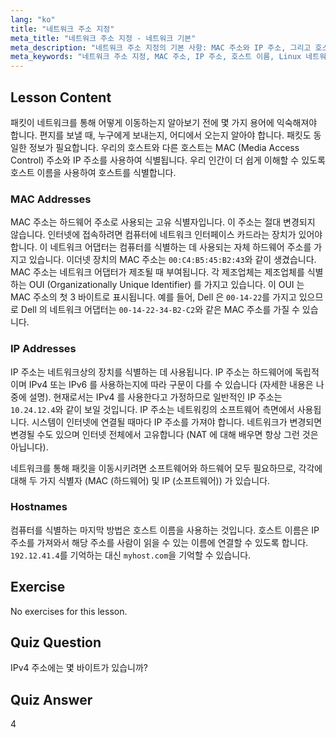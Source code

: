 ```yaml
---
lang: "ko"
title: "네트워크 주소 지정"
meta_title: "네트워크 주소 지정 - 네트워크 기본"
meta_description: "네트워크 주소 지정의 기본 사항: MAC 주소와 IP 주소, 그리고 호스트 이름을 배웁니다. 장치가 네트워크에서 어떻게 통신하는지 이해합니다. Linux 네트워킹 여정을 시작하세요!"
meta_keywords: "네트워크 주소 지정, MAC 주소, IP 주소, 호스트 이름, Linux 네트워킹, 초보자, 튜토리얼, 가이드"
---
```


## Lesson Content

패킷이 네트워크를 통해 어떻게 이동하는지 알아보기 전에 몇 가지 용어에 익숙해져야 합니다. 편지를 보낼 때, 누구에게 보내는지, 어디에서 오는지 알아야 합니다. 패킷도 동일한 정보가 필요합니다. 우리의 호스트와 다른 호스트는 MAC (Media Access Control) 주소와 IP 주소를 사용하여 식별됩니다. 우리 인간이 더 쉽게 이해할 수 있도록 호스트 이름을 사용하여 호스트를 식별합니다.

### MAC Addresses

MAC 주소는 하드웨어 주소로 사용되는 고유 식별자입니다. 이 주소는 절대 변경되지 않습니다. 인터넷에 접속하려면 컴퓨터에 네트워크 인터페이스 카드라는 장치가 있어야 합니다. 이 네트워크 어댑터는 컴퓨터를 식별하는 데 사용되는 자체 하드웨어 주소를 가지고 있습니다. 이더넷 장치의 MAC 주소는 `00:C4:B5:45:B2:43`와 같이 생겼습니다. MAC 주소는 네트워크 어댑터가 제조될 때 부여됩니다. 각 제조업체는 제조업체를 식별하는 OUI (Organizationally Unique Identifier) 를 가지고 있습니다. 이 OUI 는 MAC 주소의 첫 3 바이트로 표시됩니다. 예를 들어, Dell 은 `00-14-22`를 가지고 있으므로 Dell 의 네트워크 어댑터는 `00-14-22-34-B2-C2`와 같은 MAC 주소를 가질 수 있습니다.

### IP Addresses

IP 주소는 네트워크상의 장치를 식별하는 데 사용됩니다. IP 주소는 하드웨어에 독립적이며 IPv4 또는 IPv6 를 사용하는지에 따라 구문이 다를 수 있습니다 (자세한 내용은 나중에 설명). 현재로서는 IPv4 를 사용한다고 가정하므로 일반적인 IP 주소는 `10.24.12.4`와 같이 보일 것입니다. IP 주소는 네트워킹의 소프트웨어 측면에서 사용됩니다. 시스템이 인터넷에 연결될 때마다 IP 주소를 가져야 합니다. 네트워크가 변경되면 변경될 수도 있으며 인터넷 전체에서 고유합니다 (NAT 에 대해 배우면 항상 그런 것은 아닙니다).

네트워크를 통해 패킷을 이동시키려면 소프트웨어와 하드웨어 모두 필요하므로, 각각에 대해 두 가지 식별자 (MAC (하드웨어) 및 IP (소프트웨어)) 가 있습니다.

### Hostnames

컴퓨터를 식별하는 마지막 방법은 호스트 이름을 사용하는 것입니다. 호스트 이름은 IP 주소를 가져와서 해당 주소를 사람이 읽을 수 있는 이름에 연결할 수 있도록 합니다. `192.12.41.4`를 기억하는 대신 `myhost.com`을 기억할 수 있습니다.

## Exercise

No exercises for this lesson.

## Quiz Question

IPv4 주소에는 몇 바이트가 있습니까?

## Quiz Answer

4
